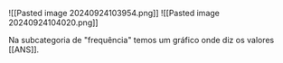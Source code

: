 ![[Pasted image 20240924103954.png]]
![[Pasted image 20240924104020.png]]

Na subcategoria de "frequência" temos um gráfico onde diz os valores [[ANS]].